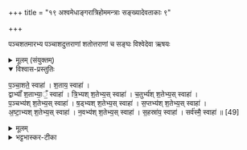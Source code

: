 +++
title = "१९ अश्वमेधाङ्गरात्रिहोममन्त्राः सङ्ख्यादेवताकाः ९"

+++

पञ्चशतमारभ्य पञ्चाशदुत्तराणां शतोत्तराणां च सङ्घः
विश्वेदेवा ऋषयः
<details><summary>मूलम् (संयुक्तम्)</summary>

प॒ञ्चा॒शते॒ स्वाहा॑ श॒ताय॒ स्वाहा॒ द्वाभ्याँ॑ श॒ताभ्या॒ँ॒ स्वाहा॑ त्रि॒भ्यश्श॒तेभ्य॒स्स्वाहा॑ च॒तुर्भ्य॑श्श॒तेभ्य॒स्स्वाहा॑ प॒ञ्चभ्य॑श्श॒तेभ्य॒स्स्वाहा॑ ष॒ड्भ्यश्श॒तेभ्य॒स्स्वाहा॑ स॒प्तभ्य॑श्श॒तेभ्य॒स्स्वाहा॑ऽष्टा॒भ्यश्श॒तेभ्य॒स्स्वाहा॑ न॒वभ्य॑श्श॒तेभ्य॒स्स्वाहा॑ स॒हस्रा॑य॒ स्वाहा॒ सर्व॑स्मै॒ स्वाहा॑ ॥ [49]  
</details>

<details open><summary>विश्वास-प्रस्तुतिः</summary>

प॒ञ्चा॒शते॒ स्वाहा॑ । श॒ताय॒ स्वाहा॑ ।  
द्वाभ्याँ॑ श॒ताभ्या॒ँ॒ स्वाहा॑ । त्रि॒भ्यश् श॒तेभ्य॒स् स्वाहा॑ । च॒तुर्भ्य॑श् श॒तेभ्य॒स् स्वाहा॑ ।  
प॒ञ्चभ्य॑श् श॒तेभ्य॒स् स्वाहा॑ । ष॒ड्भ्यश् श॒तेभ्य॒स् स्वाहा॑ । स॒प्तभ्य॑श् श॒तेभ्य॒स् स्वाहा॑ ।  
अ॒ष्टा॒भ्यश् श॒तेभ्य॒स् स्वाहा॑ । न॒वभ्य॑श् श॒तेभ्य॒स् स्वाहा॑ । स॒हस्रा॑य॒ स्वाहा॑ । सर्व॑स्मै॒ स्वाहा॑ ॥ [49]  
</details>

<details><summary>मूलम्</summary>

प॒ञ्चा॒शते॒ स्वाहा॑ । श॒ताय॒ स्वाहा॑ ।  
द्वाभ्याँ॑ श॒ताभ्या॒ँ॒ स्वाहा॑ । त्रि॒भ्यश् श॒तेभ्य॒स् स्वाहा॑ । च॒तुर्भ्य॑श् श॒तेभ्य॒स् स्वाहा॑ ।  
प॒ञ्चभ्य॑श् श॒तेभ्य॒स् स्वाहा॑ । ष॒ड्भ्यश् श॒तेभ्य॒स् स्वाहा॑ । स॒प्तभ्य॑श् श॒तेभ्य॒स् स्वाहा॑ ।  
अ॒ष्टा॒भ्यश् श॒तेभ्य॒स् स्वाहा॑ । न॒वभ्य॑श् श॒तेभ्य॒स् स्वाहा॑ । स॒हस्रा॑य॒ स्वाहा॑ । सर्व॑स्मै॒ स्वाहा॑ ॥ [49]  
</details>

<details><summary>भट्टभास्कर-टीका</summary>

अथ क्रमप्राप्तं विशतिद्वैगुण्यं शतान्वयाभावेन हित्वा पञ्चाशदादिपञ्चाशदुत्तरा गृह्यन्ते - पञ्चाशते स्वाहा शताय स्वाहेति ॥ तत ऊर्ध्वं शतवृद्धिः 'द्वाभ्यां शताभ्यां' इत्यादिकं कृतं भवति । एवं दशस्थानाभिवृद्धिभिः विकल्पैः बहुधा शतपूरणप्रतिपादनेन शतस्थाने एकत्वसङ्ख्या समर्थिता । इदानीं तु शतद्वित्वादिसंपादनक्रमेण सहस्रस्थाने एकत्वसंख्यामारोहयति - सर्वस्मै इति ॥

इति सप्तमे द्वितीये एकोनविंशोनुवाकः ॥
</details>
